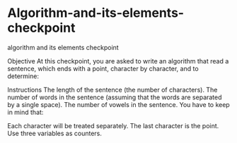 # Algorithm-and-its-elements-checkpoint
algorithm and its elements checkpoint

Objective
At this checkpoint, you are asked to write an algorithm that read a sentence, which ends with a point, character by character, and to determine:

 

Instructions
The length of the sentence (the number of characters).
The number of words in the sentence (assuming that the words are separated by a single space).
The number of vowels in the sentence.
You have to keep in mind that: 

Each character will be treated separately.
The last character is the point.
Use three variables as counters.

